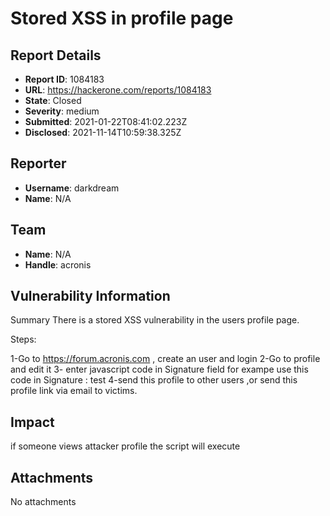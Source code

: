 # Stored XSS in profile page

## Report Details
- **Report ID**: 1084183
- **URL**: https://hackerone.com/reports/1084183
- **State**: Closed
- **Severity**: medium
- **Submitted**: 2021-01-22T08:41:02.223Z
- **Disclosed**: 2021-11-14T10:59:38.325Z

## Reporter
- **Username**: darkdream
- **Name**: N/A

## Team
- **Name**: N/A
- **Handle**: acronis

## Vulnerability Information
Summary
There is a stored XSS vulnerability in the users profile page.

Steps:

1-Go to https://forum.acronis.com , create an user and login
2-Go to profile and edit it
3- enter javascript code in Signature field for exampe  use this code in Signature : <xss onmouseover="alert(1)">test</xss>
4-send this profile to other users ,or send this profile link via email to victims.

## Impact

if someone views attacker profile the script will execute

## Attachments
No attachments

